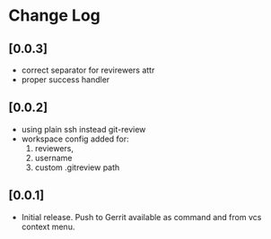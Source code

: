 # Change Log

## [0.0.3]

- correct separator for revirewers attr
- proper success handler

## [0.0.2]

- using plain ssh instead git-review
- workspace config added for:
   1. reviewers, 
   2. username
   3. custom .gitreview path

## [0.0.1]

- Initial release. Push to Gerrit available as command and from vcs context menu.